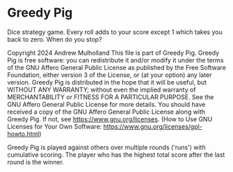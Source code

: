 # Greedy Pig
Dice strategy game. Every roll adds to your score except 1 which takes you back to zero. When do you stop?

Copyright 2024 Andrew Mulholland
This file is part of Greedy Pig. Greedy Pig is free software: you can redistribute it and/or modify it under the terms of the GNU Affero General Public License as published by the Free Software Foundation, either version 3 of the License, or (at your option) any later version.
Greedy Pig is distributed in the hope that it will be useful, but WITHOUT ANY WARRANTY; without even the implied warranty of MERCHANTABILITY or FITNESS FOR A PARTICULAR PURPOSE. See the GNU Affero General Public License for more details.
You should have received a copy of the GNU Affero General Public License along with Greedy Pig. If not, see https://www.gnu.org/licenses.
(How to Use GNU Licenses for Your Own Software: https://www.gnu.org/licenses/gpl-howto.html)

Greedy Pig is played against others over multiple rounds ('runs') with cumulative scoring. The player who has the highest total score after the last round is the winner.
